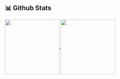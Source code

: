 ## 📊 Github Stats

<a href="https://github.com/ABHISHEKKUMAR72/github-readme-stats">
  <img height=180 align="center" src="https://abhishek-github-stats.vercel.app/api?username=ABHISHEKKUMAR72&show_icons=true&include_all_commits=true&theme=ambient_gradient" />
</a>
<a href="https://github.com/ABHISHEKKUMAR72/convoychat">
  <img height=180 align="center" src="https://abhishek-github-stats.vercel.app/api/top-langs/?username=ABHISHEKKUMAR72&layout=compact&langs_count=8&theme=ambient_gradient" />
</a>
